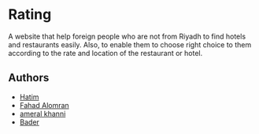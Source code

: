 # Rating
A website that help foreign people who are not from Riyadh to find hotels and restaurants easily. Also, to enable them to choose right choice to them according to the rate and location of the restaurant or hotel.








## Authors

- [Hatim](https://github.com/Hat1998)
- [Fahad Alomran](https://github.com/FahadAlomran)
- [ameral khanni](https://github.com/ameralkhanni)
- [Bader](https://www.github.com/octokatherine)
